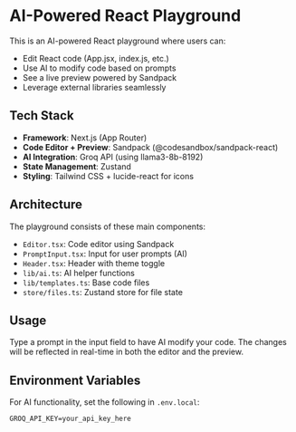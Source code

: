 # AI-Powered React Playground

This is an AI-powered React playground where users can:

- Edit React code (App.jsx, index.js, etc.)
- Use AI to modify code based on prompts
- See a live preview powered by Sandpack
- Leverage external libraries seamlessly

## Tech Stack

- **Framework**: Next.js (App Router)
- **Code Editor + Preview**: Sandpack (@codesandbox/sandpack-react)
- **AI Integration**: Groq API (using llama3-8b-8192)
- **State Management**: Zustand
- **Styling**: Tailwind CSS + lucide-react for icons

## Architecture

The playground consists of these main components:

- `Editor.tsx`: Code editor using Sandpack
- `PromptInput.tsx`: Input for user prompts (AI)
- `Header.tsx`: Header with theme toggle
- `lib/ai.ts`: AI helper functions
- `lib/templates.ts`: Base code files
- `store/files.ts`: Zustand store for file state

## Usage

Type a prompt in the input field to have AI modify your code. The changes will be reflected in real-time in both the editor and the preview.

## Environment Variables

For AI functionality, set the following in `.env.local`:

```
GROQ_API_KEY=your_api_key_here
``` 